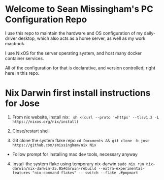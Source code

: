 # Welcome to Sean Missingham's PC Configuration Repo

I use this repo to maintain the hardware and OS configuration of my daily-driver desktop, which also acts as a home server, as well as my work macbook.

I use NixOS for the server operating system, and host many docker container services. 

All of the configuration for that is declarative, and version controlled, right here in this repo.



# Nix Darwin first install instructions for Jose

1. From nix website, install nix:
` sh <(curl --proto '=https' --tlsv1.2 -L https://nixos.org/nix/install)`
2. Close/restart shell


3. Git clone the system flake repo
`cd Documents && git clone -b jose https://github.com/smissingham/nix Nix`
- Follow prompt for installing mac dev tools, necessary anyway


4. Install the system flake using temporary nix-darwin 
`sudo nix run nix-darwin/nix-darwin-25.05#darwin-rebuild --extra-experimental-features "nix-command flakes" -- switch --flake .#popmart`


